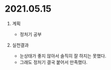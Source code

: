 # 2021.05.15

1. 계획
    - 정처기 공부

2. 실천결과
    - 눈상태가 좋지 않아서 솔직히 잘 하지는 못했다.
    - 그래도 정처기 결국 붙어서 만족했다.